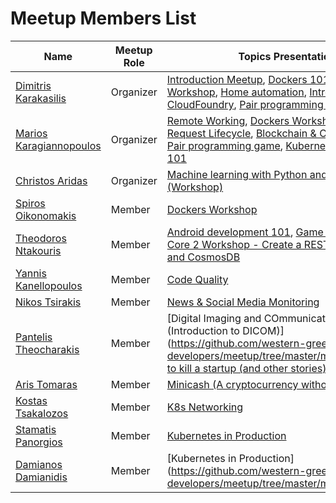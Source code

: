# Meetup Members List

|Name|Meetup Role|Topics Presentations|
|---|---|---|
|[Dimitris Karakasilis](https://dimitris.karakasilis.me)|Organizer|[Introduction Meetup](https://github.com/western-greece-developers/meetup/tree/master/meetups/001), [Dockers 101](https://github.com/western-greece-developers/meetup/tree/master/meetups/002), [Dockers Workshop](https://github.com/western-greece-developers/meetup/tree/master/meetups/003), [Home automation](https://github.com/western-greece-developers/meetup/tree/master/meetups/007), [Introduction to CloudFoundry](https://github.com/western-greece-developers/meetup/tree/master/meetups/009), [Pair programming game](https://github.com/western-greece-developers/meetup/tree/master/meetups/010)|
|[Marios Karagiannopoulos](https://mariosk.wordpress.com)|Organizer|[Remote Working](https://github.com/western-greece-developers/meetup/tree/master/meetups/002), [Dockers Workshop](https://github.com/western-greece-developers/meetup/tree/master/meetups/003), [HTTP Request Lifecycle](https://github.com/western-greece-developers/meetup/tree/master/meetups/004), [Blockchain & Cryptocurrencies](https://github.com/western-greece-developers/meetup/tree/master/meetups/006), [Pair programming game](https://github.com/western-greece-developers/meetup/tree/master/meetups/010), [Kubernetes Workshop 101](https://github.com/western-greece-developers/meetup/tree/master/meetups/013)|
|[Christos Aridas](https://www.linkedin.com/in/christos-aridas)|Organizer|[Machine learning with Python and scikit-learn (Workshop)](https://github.com/western-greece-developers/meetup/tree/master/meetups/011)|
|[Spiros Oikonomakis](https://gr.linkedin.com/in/spirosoik)|Member|[Dockers Workshop](https://github.com/western-greece-developers/meetup/tree/master/meetups/003)|
|[Theodoros Ntakouris](https://zarkopafilis.github.io)|Member|[Android development 101](https://github.com/western-greece-developers/meetup/tree/master/meetups/004), [Game Development](https://github.com/western-greece-developers/meetup/tree/master/meetups/004),[Net Core 2 Workshop - Create a REST API with dot NET and CosmosDB](https://github.com/western-greece-developers/meetup/tree/master/meetups/012)|
|[Yannis Kanellopoulos](https://gr.linkedin.com/in/ykanellopoulos)|Member|[Code Quality](https://github.com/western-greece-developers/meetup/tree/master/meetups/005)|
|[Nikos Tsirakis](http://students.ceid.upatras.gr/~tsirakis)|Member|[News & Social Media Monitoring](https://github.com/western-greece-developers/meetup/tree/master/meetups/006)|
|[Pantelis Theocharakis](https://gr.linkedin.com/in/pantelistheocharakis)|Member|[Digital Imaging and COmmunications in Medicine (Introduction to DICOM)] (https://github.com/western-greece-developers/meetup/tree/master/meetups/007),[How to kill a startup (and other stories)](https://github.com/western-greece-developers/meetup/tree/master/meetups/009)|
|[Aris Tomaras](https://www.linkedin.com/in/aristeidistomaras)|Member|[Minicash (A cryptocurrency without blockchain)](https://github.com/western-greece-developers/meetup/tree/master/meetups/008)|
|[Kostas Tsakalozos](https://ubuntu.com/blog/author/kos-tsakalozos)|Member|[K8s Networking](https://github.com/western-greece-developers/meetup/tree/master/meetups/013)|
|[Stamatis Panorgios](https://stamatisp.wordpress.com)|Member|[Kubernetes in Production](https://github.com/western-greece-developers/meetup/tree/master/meetups/014)|
|[Damianos Damianidis](https://gr.linkedin.com/in/damianos-damianidis-491bb557)|Member|[Kubernetes in Production] (https://github.com/western-greece-developers/meetup/tree/master/meetups/014)|


